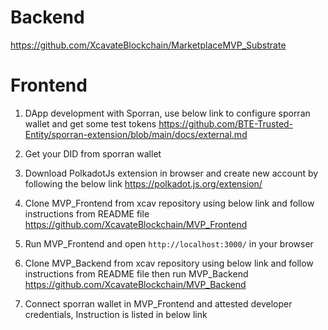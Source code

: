 # Backend

https://github.com/XcavateBlockchain/MarketplaceMVP_Substrate

# Frontend

1. DApp development with Sporran, use below link to configure sporran wallet and get some test tokens
   https://github.com/BTE-Trusted-Entity/sporran-extension/blob/main/docs/external.md

2. Get your DID from sporran wallet

3. Download PolkadotJs extension in browser and create new account by following the below link
   https://polkadot.js.org/extension/

4. Clone MVP_Frontend from xcav repository using below link and follow instructions from README file
   https://github.com/XcavateBlockchain/MVP_Frontend

5. Run MVP_Frontend and open `http://localhost:3000/` in your browser

6. Clone MVP_Backend from xcav repository using below link and follow instructions from README file then run MVP_Backend
   https://github.com/XcavateBlockchain/MVP_Backend

7. Connect sporran wallet in MVP_Frontend and attested developer credentials, Instruction is listed in below link
